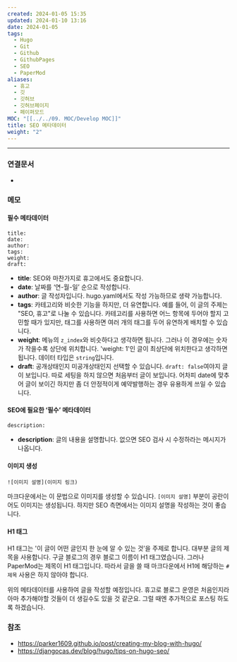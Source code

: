 ```yaml
---
created: 2024-01-05 15:35
updated: 2024-01-10 13:16
date: 2024-01-05
tags:
  - Hugo
  - Git
  - Github
  - GithubPages
  - SEO
  - PaperMod
aliases:
  - 휴고
  - 깃
  - 깃허브
  - 깃허브페이지
  - 페이퍼모드
MOC: "[[../../09. MOC/Develop MOC]]"
title: SEO 메타데이터
weight: "2"
---
```

---

### 연결문서
- 

### 메모
#### 필수 메타데이터

```
title:
date:
author: 
tags:
weight:
draft:
```

- **title**: SEO와 마찬가지로 휴고에서도 중요합니다.
- **date**: 날짜를 ‘연-월-일’ 순으로 작성합니다.
- **author**: 글 작성자입니다. hugo.yaml에서도 작성 가능하므로 생략 가능합니다.
- **tags**: 카테고리와 비슷한 기능을 하지만, 더 유연합니다. 예를 들어, 이 글의 주제는 "SEO, 휴고"로 나눌 수 있습니다. 카테고리를 사용하면 어느 항목에 두어야 할지 고민할 때가 있지만, 태그를 사용하면 여러 개의 태그를 두어 유연하게 배치할 수 있습니다.
- **weight**: 메뉴의 `z_index`와 비슷하다고 생각하면 됩니다. 그러나 이 경우에는 숫자가 작을수록 상단에 위치합니다. 'weight: 1'인 글이 최상단에 위치한다고 생각하면 됩니다. 데이터 타입은 `string`입니다.
- **draft**: 공개상태인지 미공개상태인지 선택할 수 있습니다.  `draft: false`여야지 글이 보입니다. 따로 세팅을 하지 않으면 처음부터 글이 보입니다. 어차피 date에 맞추어 글이 보이긴 하지만 좀 더 안정적이게 예약발행하는 경우 유용하게 쓰일 수 있습니다.

#### SEO에 필요한 ‘필수’ 메타데이터

```
description:
```

- **description**: 글의 내용을 설명합니다. 없으면 SEO 검사 시 수정하라는 메시지가 나옵니다.

#### 이미지 생성
```
![이미지 설명](이미지 링크)
```
 마크다운에서는 이 문법으로 이미지를 생성할 수 있습니다. `[이미지 설명]` 부분이 공란이어도 이미지는 생성됩니다. 하지만 SEO 측면에서는 이미지 설명을 작성하는 것이 좋습니다.

#### H1 태그
H1 태그는 '이 글이 어떤 글인지 한 눈에 알 수 있는 것’을 주제로 합니다. 대부분 글의 제목을 사용합니다. 구글 블로그의 경우 블로그 이름이 H1 태그였습니다. 그러나 PaperMod는 제목이 H1 태그입니다. 따라서 글을 쓸 때 마크다운에서 H1에 해당하는 `# 제목` 사용은 하지 않아야 합니다.

위의 메타데이터를 사용하여 글을 작성할 예정입니다. 휴고로 블로그 운영은 처음인지라 아마 추가해야할 것들이 더 생길수도 있을 것 같군요. 그럴 때엔 추가적으로 포스팅 하도록 하겠습니다.



### 참조
- https://parker1609.github.io/post/creating-my-blog-with-hugo/
- https://djangocas.dev/blog/hugo/tips-on-hugo-seo/